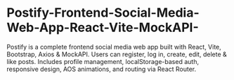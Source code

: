 # Postify-Frontend-Social-Media-Web-App-React-Vite-MockAPI-
Postify is a complete frontend social media web app built with React, Vite, Bootstrap, Axios &amp; MockAPI. Users can register, log in, create, edit, delete &amp; like posts. Includes profile management, localStorage-based auth, responsive design, AOS animations, and routing via React Router.
